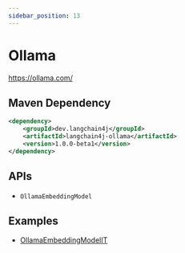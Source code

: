 ```yaml
---
sidebar_position: 13
---
```


# Ollama

https://ollama.com/


## Maven Dependency

```xml
<dependency>
    <groupId>dev.langchain4j</groupId>
    <artifactId>langchain4j-ollama</artifactId>
    <version>1.0.0-beta1</version>
</dependency>
```

## APIs

- `OllamaEmbeddingModel`


## Examples

- [OllamaEmbeddingModelIT](https://github.com/langchain4j/langchain4j/blob/main/langchain4j-ollama/src/test/java/dev/langchain4j/model/ollama/OllamaEmbeddingModelIT.java)
